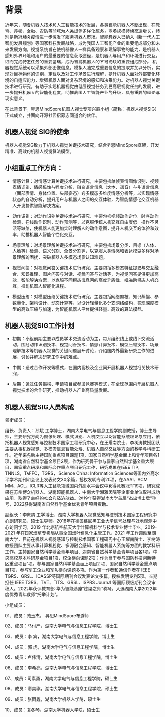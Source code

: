# 背景

近年来，随着机器人技术和人工智能技术的发展，各类智能机器人不断出现，在教育、养老、金融、安防等领域为人类提供多样化服务，市场规模持续高速增长，特别是新冠肺炎疫情进一步激发了服务机器人市场。智能机器人已纳入《新一代人工智能发展规划》等国家科技发展战略，成为我国人工智能产业的重要组成部分和未来发展方向。视觉系统旨在使机器像人一样具备观察和理解事物的能力，是机器人感知外界环境和用户的最重要的信息获取途径，是机器人与用户和环境进行交互，进而完成特定任务的重要基础，成为智能机器人的不可或缺的重要组成部分。
机器视觉系统可以采集外部图像信息，模拟人脑完成重要信息的提取并加以分析，实现对目标物体的识别、定位以及对工作场景进行理解，提升机器人面对外部变化环境的自适应能力，增强机器人面对复杂环境的感知和决策能力。对机器人视觉关键技术进行研究，有助于实现机器视觉由低层视觉任务到更高层视觉任务的发展，进一步提升机器人的智能化程度，助推我国人工智能产业的升级，具有重要的理论与现实意义。

在此背景下，昇思MindSpore机器人视觉专项兴趣小组（简称：机器人视觉SIG）正式成立，并面向开源社区招募志同道合的伙伴。

## 机器人视觉 SIG的使命

机器人视觉SIG致力于机器人视觉关键技术研究，结合昇思MindSpore框架，开发精准、高效的机器人视觉算法模型。

## 小组重点工作方向：

+ 情感计算：对情感计算关键技术进行研究，主要包括单帧表情图像识别、视频表情识别、情感极性与程度分析、融合语言信息（文本、语音）与非语言信息（面部表情、身体位置、头部姿态）的多模态多维度情感分析等，以实现情感状态的自动分析，提升用户与机器人之间的交互体验，为智能情感化交互机器人开发提供智能解决方案。

+ 动作识别：对动作识别关键技术进行研究，主要包括视频动作定位、时序动作检测、在线动作识别、动作预测等，以克服传统人机交互自由度低、操作不灵活等缺陷，使机器人能更加实时理解人的动作意图，提升人机交互的体验和效率，助推机器人智能个性化交互。

+ 场景理解：对场景理解关键技术进行研究，主要包括场景分类、目标（人体、人脸等）检测、语义分割、全景分割等，以克服人类情感和表达模糊多样对场景理解的困扰，突破机器人多模态场景认知难题。

+ 视觉问答：对视觉问答关键技术进行研究，主要包括多模态特征提取与交互融合、知识推理、图片问答与对话、视频问答与对话等，为视觉问答提供更加高效、智能解决方案，以克服不同模态信息间的高度异质性，推进跨模态人机交互，推动机器人智能化进程。

+ 模型压缩：对模型压缩关键技术进行研究，主要包括网络剪枝、知识蒸馏、参数量化、架构设计、动态计算等，以设计轻量化多分支网络结构，实现深度模型的高效压缩与加速，为智能机器人平台提供轻量、高效的算法模型。

## 机器人视觉SIG工作计划

+ 初期：小组前期主要以成员学术交流活动为主，每月组织线上或线下交流活动，围绕动作识别技术、视觉问答技术、情感计算技术、模型压缩技术、场景理解技术等机器人视觉的关键问题展开讨论，介绍国内外最新研究工作的进展，讨论并解决研究工作中的难点。

+ 中期：通过合作开发等模式，在国内高校及企业间开展机器人视觉相关技术研究。

+ 后期：通过任务揭榜、申请项目或参加竞赛等模式，在全球范围内开展机器人视觉技术的合作研究，推动机器人产业高质量发展。

## 机器人视觉SIG人员构成

领衔成员：

组长、负责人：孙斌
工学博士，湖南大学电气与信息工程学院副教授，博士生导师，主要研究方向为图像处理、模式识别、人机交互以及智能系统理论与应用，依托机器人视觉感知与控制技术国家工程研究中心，在王耀南院士、李树涛教授团队主要从事机器视觉、多模态信息智能处理、机器人自然交互等方面的教学与科研工作。近年来先后主持国防重点项目课题1项，国家自然科学基金面上和青年项目各1项，湖南省自然科学基金项目2项，作为研究骨干参与国家自然科学基金重大项目、国家重点研发和国际合作重点项目研究工作，研究成果在IEEE TIP，TNNLS，TAFFC，TGRS， Science China: Information Sciences等国内外高水平学术期刊和会议上发表论文30余篇，授权发明专利20项，在AAAI、ACM MM、ACL、ICLR等人工智能领域国内外高水平会议中获得竞赛冠军19项，研究成果在苏州博众机器人、湖南超能机器人、中南大学湘雅医院等企事业单位取得成功应用，取得了良好的社会和经济效益。2019年获得湖南大学首届“杰出博士后”称号，2022获得湖南省自然科学基金优秀青年项目资助。

副组长：李庆鹏
工学博士，湖南大学机器人视觉感知与控制技术国家工程研究中心副研究员、硕士生导师。2018年在德国慕尼黑工业大学信号处理与对地观测中心访问学习。2019 年北京航空航天大学计算机科学与技术专业博士毕业。2019-2021 年在国家烟草专卖局从事全国烟叶信息化主管工作。2021 年工作调动至湖南大学，目前在机器人视觉感知与控制技术国家工程研究中心王耀南院士、李树涛教授团队主要从事计算机视觉、多源融合感知、智能机器人系统等方面的教学科研工作。主持国家自然科学基金青年项目、湖南省自然科学基金青年项目各1项，中央高校基本科研基金项目1项，校企横向课题2项；作为骨干参与国防科技创新特区重点项目1项。参与国家自然科学基金面上项目2 项、国家自然科学基金重点项目1项，参与军工企业和军队横向课题多项。作为第一作者和通信作者在 IEEE TGRS、GRSL、ICASSP等国际期刊会议发表论文多篇，授权发明专利5项。长期担任 IEEE TGRS、TVT、TITS、GRSL、ISPRS Journal 等国际顶级期刊会议审稿人。2022年获评教育部-华为智能基座“栋梁之师”称号。入选湖南大学2022年度优秀青年教师“托举计划”。

小组成员：

01、成员：苑玉杰， 昇思MindSpore布道师

02、成员：马付严，湖南大学电气与信息工程学院，博士生

03、成员：李  宾，湖南大学电气与信息工程学院，博士生

04、成员：郭  虎，湖南大学电气与信息工程学院，博士生

05、成员：卢伟清，湖南大学电气与信息工程学院，博士生

06、成员：李希亮，湖南大学电气与信息工程学院，博士生

07、成员：司素勇，湖南大学电气与信息工程学院，硕士生

08、成员：廖美祺，湖南大学电气与信息工程学院，硕士生

09、成员：张雨鑫，湖南大学机器人学院，硕士生

10、成员：袁冬琴，湖南大学机器人学院，硕士生
